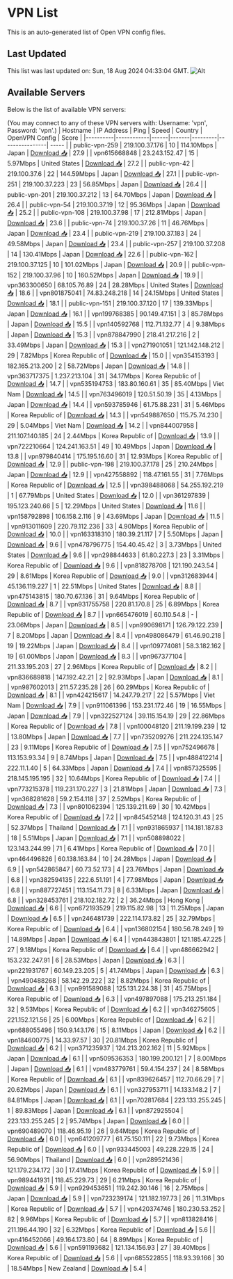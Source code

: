 # VPN List

This is an auto-generated list of Open VPN config files.

## Last Updated

This list was last updated on: Sun, 18 Aug 2024 04:33:04 GMT.
![Alt](https://repobeats.axiom.co/api/embed/186b98318ef1479477931607c1ad7d823f12451f.svg "Repobeats analytics image")

## Available Servers

Below is the list of available VPN servers:

(You may connect to any of these VPN servers with: Username: 'vpn', Password: 'vpn'.)
| Hostname | IP Address | Ping | Speed | Country | OpenVPN Config | Score |
|----------|------------|------|-------|---------|----------------| ----- |
| public-vpn-259 | 219.100.37.176 | 10 | 114.10Mbps | Japan | [Download 📥](./configs/server_0_JP.ovpn) | 27.9 |
| vpn615668848 | 23.243.152.47 | 15 | 5.97Mbps | United States | [Download 📥](./configs/server_1_US.ovpn) | 27.2 |
| public-vpn-42 | 219.100.37.6 | 22 | 144.59Mbps | Japan | [Download 📥](./configs/server_2_JP.ovpn) | 27.1 |
| public-vpn-251 | 219.100.37.223 | 23 | 56.85Mbps | Japan | [Download 📥](./configs/server_3_JP.ovpn) | 26.4 |
| public-vpn-201 | 219.100.37.212 | 13 | 64.70Mbps | Japan | [Download 📥](./configs/server_4_JP.ovpn) | 26.4 |
| public-vpn-54 | 219.100.37.19 | 12 | 95.36Mbps | Japan | [Download 📥](./configs/server_5_JP.ovpn) | 25.2 |
| public-vpn-108 | 219.100.37.98 | 17 | 212.81Mbps | Japan | [Download 📥](./configs/server_6_JP.ovpn) | 23.6 |
| public-vpn-74 | 219.100.37.26 | 11 | 46.76Mbps | Japan | [Download 📥](./configs/server_7_JP.ovpn) | 23.4 |
| public-vpn-219 | 219.100.37.183 | 24 | 49.58Mbps | Japan | [Download 📥](./configs/server_8_JP.ovpn) | 23.4 |
| public-vpn-257 | 219.100.37.208 | 14 | 130.41Mbps | Japan | [Download 📥](./configs/server_9_JP.ovpn) | 22.6 |
| public-vpn-162 | 219.100.37.125 | 10 | 101.02Mbps | Japan | [Download 📥](./configs/server_10_JP.ovpn) | 20.9 |
| public-vpn-152 | 219.100.37.96 | 10 | 160.52Mbps | Japan | [Download 📥](./configs/server_11_JP.ovpn) | 19.9 |
| vpn363300650 | 68.105.76.89 | 24 | 28.28Mbps | United States | [Download 📥](./configs/server_12_US.ovpn) | 18.6 |
| vpn801875041 | 74.83.248.218 | 14 | 24.15Mbps | United States | [Download 📥](./configs/server_13_US.ovpn) | 18.1 |
| public-vpn-151 | 219.100.37.120 | 17 | 139.33Mbps | Japan | [Download 📥](./configs/server_14_JP.ovpn) | 16.1 |
| vpn199768385 | 90.149.47.151 | 3 | 85.78Mbps | Japan | [Download 📥](./configs/server_15_JP.ovpn) | 15.5 |
| vpn140592768 | 112.71.132.77 | 4 | 9.38Mbps | Japan | [Download 📥](./configs/server_16_JP.ovpn) | 15.3 |
| vpn878847990 | 218.41.217.216 | 2 | 33.49Mbps | Japan | [Download 📥](./configs/server_17_JP.ovpn) | 15.3 |
| vpn271901051 | 121.142.148.212 | 29 | 7.82Mbps | Korea Republic of | [Download 📥](./configs/server_18_KR.ovpn) | 15.0 |
| vpn354153193 | 182.165.213.200 | 2 | 58.72Mbps | Japan | [Download 📥](./configs/server_19_JP.ovpn) | 14.8 |
| vpn363717375 | 1.237.213.104 | 31 | 34.17Mbps | Korea Republic of | [Download 📥](./configs/server_20_KR.ovpn) | 14.7 |
| vpn535194753 | 183.80.160.61 | 35 | 85.40Mbps | Viet Nam | [Download 📥](./configs/server_21_VN.ovpn) | 14.5 |
| vpn763496019 | 120.51.50.19 | 35 | 4.13Mbps | Japan | [Download 📥](./configs/server_22_JP.ovpn) | 14.4 |
| vpn593785946 | 61.75.88.231 | 31 | 5.46Mbps | Korea Republic of | [Download 📥](./configs/server_23_KR.ovpn) | 14.3 |
| vpn549887650 | 115.75.74.230 | 29 | 5.04Mbps | Viet Nam | [Download 📥](./configs/server_24_VN.ovpn) | 14.2 |
| vpn844007958 | 211.107.140.185 | 24 | 2.44Mbps | Korea Republic of | [Download 📥](./configs/server_25_KR.ovpn) | 13.9 |
| vpn722210664 | 124.241.163.51 | 49 | 10.49Mbps | Japan | [Download 📥](./configs/server_26_JP.ovpn) | 13.8 |
| vpn979840414 | 175.195.16.60 | 31 | 12.93Mbps | Korea Republic of | [Download 📥](./configs/server_27_KR.ovpn) | 12.9 |
| public-vpn-198 | 219.100.37.178 | 25 | 210.24Mbps | Japan | [Download 📥](./configs/server_28_JP.ovpn) | 12.9 |
| vpn427558892 | 118.47.161.55 | 31 | 7.76Mbps | Korea Republic of | [Download 📥](./configs/server_29_KR.ovpn) | 12.5 |
| vpn398488068 | 54.255.192.219 | 1 | 67.79Mbps | United States | [Download 📥](./configs/server_30_US.ovpn) | 12.0 |
| vpn361297839 | 195.123.240.66 | 5 | 12.29Mbps | United States | [Download 📥](./configs/server_31_US.ovpn) | 11.6 |
| vpn158792898 | 106.158.2.116 | 9 | 43.69Mbps | Japan | [Download 📥](./configs/server_32_JP.ovpn) | 11.5 |
| vpn913011609 | 220.79.112.236 | 33 | 4.90Mbps | Korea Republic of | [Download 📥](./configs/server_33_KR.ovpn) | 10.0 |
| vpn163318310 | 180.39.21.117 | 7 | 5.50Mbps | Japan | [Download 📥](./configs/server_34_JP.ovpn) | 9.6 |
| vpn478796775 | 154.40.45.42 | 3 | 3.73Mbps | United States | [Download 📥](./configs/server_35_US.ovpn) | 9.6 |
| vpn298844633 | 61.80.227.3 | 23 | 3.31Mbps | Korea Republic of | [Download 📥](./configs/server_36_KR.ovpn) | 9.6 |
| vpn818278708 | 121.190.243.54 | 29 | 8.61Mbps | Korea Republic of | [Download 📥](./configs/server_37_KR.ovpn) | 9.0 |
| vpn312683944 | 45.136.119.227 | 1 | 22.51Mbps | United States | [Download 📥](./configs/server_38_US.ovpn) | 8.8 |
| vpn475143815 | 180.70.67.136 | 31 | 9.64Mbps | Korea Republic of | [Download 📥](./configs/server_39_KR.ovpn) | 8.7 |
| vpn931755758 | 220.81.170.8 | 25 | 6.89Mbps | Korea Republic of | [Download 📥](./configs/server_40_KR.ovpn) | 8.7 |
| vpn665476019 | 60.110.54.8 | - | 23.06Mbps | Japan | [Download 📥](./configs/server_41_JP.ovpn) | 8.5 |
| vpn990698171 | 126.79.122.239 | 7 | 8.20Mbps | Japan | [Download 📥](./configs/server_42_JP.ovpn) | 8.4 |
| vpn498086479 | 61.46.90.218 | 19 | 19.22Mbps | Japan | [Download 📥](./configs/server_43_JP.ovpn) | 8.4 |
| vpn109774081 | 58.3.182.162 | 19 | 61.00Mbps | Japan | [Download 📥](./configs/server_44_JP.ovpn) | 8.3 |
| vpn967377104 | 211.33.195.203 | 27 | 2.96Mbps | Korea Republic of | [Download 📥](./configs/server_45_KR.ovpn) | 8.2 |
| vpn836689818 | 147.192.42.21 | 2 | 92.93Mbps | Japan | [Download 📥](./configs/server_46_JP.ovpn) | 8.1 |
| vpn987602013 | 211.57.235.28 | 26 | 60.29Mbps | Korea Republic of | [Download 📥](./configs/server_47_KR.ovpn) | 8.1 |
| vpn424215617 | 14.247.79.217 | 22 | 5.57Mbps | Viet Nam | [Download 📥](./configs/server_48_VN.ovpn) | 7.9 |
| vpn911061396 | 153.231.172.46 | 19 | 16.55Mbps | Japan | [Download 📥](./configs/server_49_JP.ovpn) | 7.9 |
| vpn322527124 | 39.115.154.19 | 29 | 22.86Mbps | Korea Republic of | [Download 📥](./configs/server_50_KR.ovpn) | 7.8 |
| vpn100048120 | 211.19.199.239 | 12 | 13.80Mbps | Japan | [Download 📥](./configs/server_51_JP.ovpn) | 7.7 |
| vpn735209276 | 211.224.135.147 | 23 | 9.11Mbps | Korea Republic of | [Download 📥](./configs/server_52_KR.ovpn) | 7.5 |
| vpn752496678 | 113.153.93.34 | 9 | 8.74Mbps | Japan | [Download 📥](./configs/server_53_JP.ovpn) | 7.5 |
| vpn488412214 | 222.11.1.40 | 5 | 64.33Mbps | Japan | [Download 📥](./configs/server_54_JP.ovpn) | 7.4 |
| vpn857325595 | 218.145.195.195 | 32 | 10.64Mbps | Korea Republic of | [Download 📥](./configs/server_55_KR.ovpn) | 7.4 |
| vpn773215378 | 119.231.170.227 | 3 | 21.81Mbps | Japan | [Download 📥](./configs/server_56_JP.ovpn) | 7.3 |
| vpn368281628 | 59.2.154.118 | 37 | 2.52Mbps | Korea Republic of | [Download 📥](./configs/server_57_KR.ovpn) | 7.3 |
| vpn801062394 | 125.139.211.69 | 30 | 10.42Mbps | Korea Republic of | [Download 📥](./configs/server_58_KR.ovpn) | 7.2 |
| vpn845452148 | 124.120.31.43 | 25 | 52.37Mbps | Thailand | [Download 📥](./configs/server_59_TH.ovpn) | 7.1 |
| vpn931865937 | 114.181.187.83 | 18 | 5.51Mbps | Japan | [Download 📥](./configs/server_60_JP.ovpn) | 7.1 |
| vpn508898022 | 123.143.244.99 | 71 | 6.41Mbps | Korea Republic of | [Download 📥](./configs/server_61_KR.ovpn) | 7.0 |
| vpn464496826 | 60.138.163.84 | 10 | 24.28Mbps | Japan | [Download 📥](./configs/server_62_JP.ovpn) | 6.9 |
| vpn542865847 | 60.73.52.173 | 4 | 23.76Mbps | Japan | [Download 📥](./configs/server_63_JP.ovpn) | 6.8 |
| vpn382594135 | 222.6.51.191 | 4 | 77.98Mbps | Japan | [Download 📥](./configs/server_64_JP.ovpn) | 6.8 |
| vpn887727451 | 113.154.11.73 | 8 | 6.33Mbps | Japan | [Download 📥](./configs/server_65_JP.ovpn) | 6.8 |
| vpn328453761 | 218.102.182.72 | 2 | 36.24Mbps | Hong Kong | [Download 📥](./configs/server_66_HK.ovpn) | 6.6 |
| vpn672193529 | 219.115.82.98 | 13 | 11.25Mbps | Japan | [Download 📥](./configs/server_67_JP.ovpn) | 6.5 |
| vpn246481739 | 222.114.173.82 | 25 | 32.79Mbps | Korea Republic of | [Download 📥](./configs/server_68_KR.ovpn) | 6.4 |
| vpn136802154 | 180.56.78.249 | 19 | 14.89Mbps | Japan | [Download 📥](./configs/server_69_JP.ovpn) | 6.4 |
| vpn443843801 | 121.185.47.225 | 27 | 9.18Mbps | Korea Republic of | [Download 📥](./configs/server_70_KR.ovpn) | 6.4 |
| vpn486662942 | 153.232.247.91 | 6 | 28.53Mbps | Japan | [Download 📥](./configs/server_71_JP.ovpn) | 6.3 |
| vpn221931767 | 60.149.23.205 | 5 | 41.74Mbps | Japan | [Download 📥](./configs/server_72_JP.ovpn) | 6.3 |
| vpn490488268 | 58.142.29.222 | 32 | 8.82Mbps | Korea Republic of | [Download 📥](./configs/server_73_KR.ovpn) | 6.3 |
| vpn991589088 | 125.131.224.38 | 31 | 45.75Mbps | Korea Republic of | [Download 📥](./configs/server_74_KR.ovpn) | 6.3 |
| vpn497897088 | 175.213.251.184 | 32 | 9.53Mbps | Korea Republic of | [Download 📥](./configs/server_75_KR.ovpn) | 6.2 |
| vpn346275605 | 221.152.121.56 | 25 | 6.00Mbps | Korea Republic of | [Download 📥](./configs/server_76_KR.ovpn) | 6.2 |
| vpn688055496 | 150.9.143.176 | 15 | 8.11Mbps | Japan | [Download 📥](./configs/server_77_JP.ovpn) | 6.2 |
| vpn184600775 | 14.33.97.57 | 30 | 20.81Mbps | Korea Republic of | [Download 📥](./configs/server_78_KR.ovpn) | 6.2 |
| vpn371235937 | 124.213.202.162 | 11 | 5.92Mbps | Japan | [Download 📥](./configs/server_79_JP.ovpn) | 6.1 |
| vpn509536353 | 180.199.200.121 | 7 | 8.00Mbps | Japan | [Download 📥](./configs/server_80_JP.ovpn) | 6.1 |
| vpn483779761 | 59.4.154.237 | 24 | 8.58Mbps | Korea Republic of | [Download 📥](./configs/server_81_KR.ovpn) | 6.1 |
| vpn839626457 | 112.70.66.29 | 7 | 20.62Mbps | Japan | [Download 📥](./configs/server_82_JP.ovpn) | 6.1 |
| vpn327953711 | 14.133.148.2 | 7 | 84.81Mbps | Japan | [Download 📥](./configs/server_83_JP.ovpn) | 6.1 |
| vpn702817684 | 223.133.255.245 | 1 | 89.83Mbps | Japan | [Download 📥](./configs/server_84_JP.ovpn) | 6.1 |
| vpn872925504 | 223.133.255.245 | 2 | 95.74Mbps | Japan | [Download 📥](./configs/server_85_JP.ovpn) | 6.0 |
| vpn690489070 | 118.46.95.19 | 26 | 9.64Mbps | Korea Republic of | [Download 📥](./configs/server_86_KR.ovpn) | 6.0 |
| vpn641209777 | 61.75.150.111 | 22 | 9.73Mbps | Korea Republic of | [Download 📥](./configs/server_87_KR.ovpn) | 6.0 |
| vpn933445003 | 49.228.229.15 | 24 | 56.90Mbps | Thailand | [Download 📥](./configs/server_88_TH.ovpn) | 6.0 |
| vpn289521436 | 121.179.234.172 | 30 | 17.41Mbps | Korea Republic of | [Download 📥](./configs/server_89_KR.ovpn) | 5.9 |
| vpn989441931 | 118.45.229.73 | 29 | 6.21Mbps | Korea Republic of | [Download 📥](./configs/server_90_KR.ovpn) | 5.9 |
| vpn929453651 | 119.242.30.146 | 16 | 2.75Mbps | Japan | [Download 📥](./configs/server_91_JP.ovpn) | 5.9 |
| vpn723239174 | 121.182.197.73 | 26 | 11.31Mbps | Korea Republic of | [Download 📥](./configs/server_92_KR.ovpn) | 5.7 |
| vpn420374746 | 180.230.53.252 | 82 | 9.96Mbps | Korea Republic of | [Download 📥](./configs/server_93_KR.ovpn) | 5.7 |
| vpn813828416 | 211.196.44.190 | 32 | 6.32Mbps | Korea Republic of | [Download 📥](./configs/server_94_KR.ovpn) | 5.6 |
| vpn416452066 | 49.164.173.80 | 64 | 8.89Mbps | Korea Republic of | [Download 📥](./configs/server_95_KR.ovpn) | 5.6 |
| vpn591193682 | 121.134.156.93 | 27 | 39.40Mbps | Korea Republic of | [Download 📥](./configs/server_96_KR.ovpn) | 5.6 |
| vpn685522855 | 118.93.39.166 | 30 | 18.54Mbps | New Zealand | [Download 📥](./configs/server_97_NZ.ovpn) | 5.4 |
